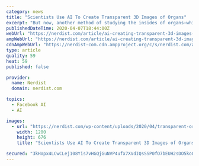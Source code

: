 ```yaml
---
category: news
title: "Scientists Use AI To Create Transparent 3D Images of Organs"
excerpt: "But now, another method of studying the insides of organs—which utilizes AI and a process called “tissue clearing”—is allowing researchers ... The process is being developed by researchers in Germany, from Helmholtz Zentrum München (a research center), the LMU University Hospital Munich, and the Technical University of Munich."
publishedDateTime: 2020-04-07T18:44:00Z
webUrl: "https://nerdist.com/article/ai-creating-transparent-3d-images-organs/"
ampWebUrl: "https://nerdist.com/article/ai-creating-transparent-3d-images-organs/?amp"
cdnAmpWebUrl: "https://nerdist-com.cdn.ampproject.org/c/s/nerdist.com/article/ai-creating-transparent-3d-images-organs/?amp"
type: article
quality: 59
heat: 59
published: false

provider:
  name: Nerdist
  domain: nerdist.com

topics:
  - Facebook AI
  - AI

images:
  - url: "https://nerdist.com/wp-content/uploads/2020/04/transparent-organ-visualizations-feature-image-04062020.jpg"
    width: 1200
    height: 676
    title: "Scientists Use AI To Create Transparent 3D Images of Organs"

secured: "3kHVpx4LCwCLej108Yis7vHGQjGuNVP4ufx7XVdIQsSSP0fO7bEUH2sDO5koO38T3THphqkovuF5K9Ql+T8oTC0CACppGidpuYiCXZG7rCddxWRpF1hE/wsB/ZT4rKODeMS1YNYHjmRtKOzPYS77ZoQbAwJnokddlV1iYEDYAoBz4ewBn56f5dKdg3//CW9EK68EnLWivLO8mtF992FK+Li+fS328rxgea8m4FKKq1aViR7EFC/RH3F+p2xDrsFJ9j8QYu9XeBLolK83N/j+d8TNfEAoNtqB6FgRvtmgjTsVT+u3iQSZgHydZbppXEGD;bYLtlnKUAPb0OARkHaUlBQ=="
---
```


